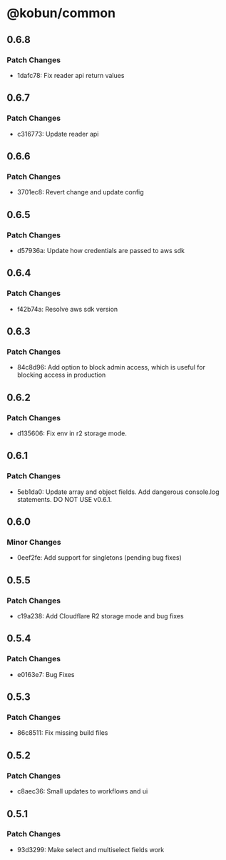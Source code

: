 # @kobun/common

## 0.6.8

### Patch Changes

- 1dafc78: Fix reader api return values

## 0.6.7

### Patch Changes

- c316773: Update reader api

## 0.6.6

### Patch Changes

- 3701ec8: Revert change and update config

## 0.6.5

### Patch Changes

- d57936a: Update how credentials are passed to aws sdk

## 0.6.4

### Patch Changes

- f42b74a: Resolve aws sdk version

## 0.6.3

### Patch Changes

- 84c8d96: Add option to block admin access, which is useful for blocking access in production

## 0.6.2

### Patch Changes

- d135606: Fix env in r2 storage mode.

## 0.6.1

### Patch Changes

- 5eb1da0: Update array and object fields. Add dangerous console.log statements. DO NOT USE v0.6.1.

## 0.6.0

### Minor Changes

- 0eef2fe: Add support for singletons (pending bug fixes)

## 0.5.5

### Patch Changes

- c19a238: Add Cloudflare R2 storage mode and bug fixes

## 0.5.4

### Patch Changes

- e0163e7: Bug Fixes

## 0.5.3

### Patch Changes

- 86c8511: Fix missing build files

## 0.5.2

### Patch Changes

- c8aec36: Small updates to workflows and ui

## 0.5.1

### Patch Changes

- 93d3299: Make select and multiselect fields work
